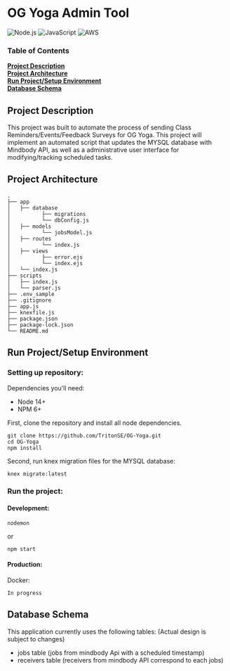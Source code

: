 # OG Yoga Admin Tool
![Node.js](https://img.shields.io/badge/-Node.js-fff?&logo=node.js)
![JavaScript](https://img.shields.io/badge/-JavaScript-fff?&logo=JavaScript&logoColor=ddc508)
![AWS](https://img.shields.io/badge/-AWS-fff?&logo=Amazon-AWS&logoColor=232F3E)

### Table of Contents
**[Project Description](#Project-Description)**<br>
**[Project Architecture](#Project-Architecture)**<br>
**[Run Project/Setup Environment](#Run-Project/Setup-Environment)**<br>
**[Database Schema](#Database-Schema)**<br>

## Project Description

This project was built to automate the process of sending Class Reminders/Events/Feedback Surveys
for OG Yoga. This project will implement an automated script that updates
the MYSQL database with Mindbody API, as well as a administrative user interface for
modifying/tracking scheduled tasks.

## Project Architecture
```
.
├── app
│   ├── database
│          ├── migrations
│          └── dbConfig.js
│   ├── models
│          └── jobsModel.js
│   ├── routes
│          └── index.js
│   ├── views
│          ├── error.ejs
│          └── index.ejs
│   └── index.js
├── scripts
│   ├── index.js
│   └── parser.js
├── .env_sample
├── .gitignore
├── app.js
├── knexfile.js
├── package.json
├── package-lock.json
└── README.md
```

## Run Project/Setup Environment
### Setting up repository:
Dependencies you'll need: 
- Node 14+
- NPM 6+

First, clone the repository and install all node dependencies. 
```
git clone https://github.com/TritonSE/OG-Yoga.git
cd OG-Yoga
npm install
```

Second, run knex migration files for the MYSQL database:
```
knex migrate:latest
```

### Run the project:
#### Development:
```
nodemon
```
or
```
npm start
```

#### Production:
Docker:
```
In progress
```

## Database Schema
This application currently uses the following tables: (Actual design
is subject to changes)
- jobs table (jobs from mindbody Api with a scheduled timestamp)
- receivers table (receivers from mindbody API correspond to each jobs)
